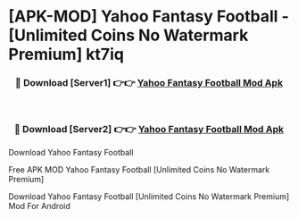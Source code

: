 # [APK-MOD] Yahoo Fantasy Football - [Unlimited Coins No Watermark Premium] kt7iq



<div align="center">
<h3>🔴 Download [Server1] 👉👉 <a href="https://momento.my/?title=Yahoo_Fantasy_Football">Yahoo Fantasy Football Mod Apk</a></h3><br>

<h3>🔴 Download [Server2] 👉👉 <a href="https://momento.my/?title=Yahoo_Fantasy_Football">Yahoo Fantasy Football Mod Apk</a></h3>
</div>



Download Yahoo Fantasy Football 

Free APK MOD Yahoo Fantasy Football [Unlimited Coins No Watermark Premium]

Download Yahoo Fantasy Football [Unlimited Coins No Watermark Premium] Mod For Android
